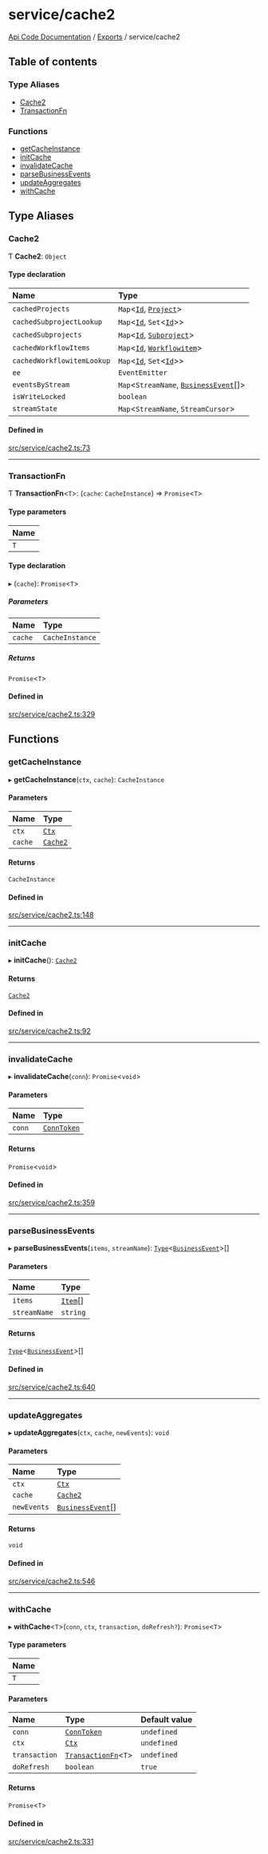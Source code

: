 # service/cache2
 
[Api Code Documentation](../README.md) / [Exports](../modules.md) / service/cache2

## Table of contents

### Type Aliases

- [Cache2](service_cache2.md#cache2)
- [TransactionFn](service_cache2.md#transactionfn)

### Functions

- [getCacheInstance](service_cache2.md#getcacheinstance)
- [initCache](service_cache2.md#initcache)
- [invalidateCache](service_cache2.md#invalidatecache)
- [parseBusinessEvents](service_cache2.md#parsebusinessevents)
- [updateAggregates](service_cache2.md#updateaggregates)
- [withCache](service_cache2.md#withcache)

## Type Aliases

### Cache2

Ƭ **Cache2**: `Object`

#### Type declaration

| Name | Type |
| :------ | :------ |
| `cachedProjects` | `Map`<[`Id`](service_domain_workflow_project.md#id), [`Project`](../interfaces/service_domain_workflow_project.Project.md)\> |
| `cachedSubprojectLookup` | `Map`<[`Id`](service_domain_workflow_project.md#id), `Set`<[`Id`](service_domain_workflow_subproject.md#id)\>\> |
| `cachedSubprojects` | `Map`<[`Id`](service_domain_workflow_subproject.md#id), [`Subproject`](../interfaces/service_domain_workflow_subproject.Subproject.md)\> |
| `cachedWorkflowItems` | `Map`<[`Id`](service_domain_workflow_workflowitem.md#id), [`Workflowitem`](../interfaces/service_domain_workflow_workflowitem.Workflowitem.md)\> |
| `cachedWorkflowitemLookup` | `Map`<[`Id`](service_domain_workflow_subproject.md#id), `Set`<[`Id`](service_domain_workflow_workflowitem.md#id)\>\> |
| `ee` | `EventEmitter` |
| `eventsByStream` | `Map`<`StreamName`, [`BusinessEvent`](service_domain_business_event.md#businessevent)[]\> |
| `isWriteLocked` | `boolean` |
| `streamState` | `Map`<`StreamName`, `StreamCursor`\> |

#### Defined in

[src/service/cache2.ts:73](https://github.com/openkfw/TruBudget/blob/95e6f8a/api/src/service/cache2.ts#L73)

___

### TransactionFn

Ƭ **TransactionFn**<`T`\>: (`cache`: `CacheInstance`) => `Promise`<`T`\>

#### Type parameters

| Name |
| :------ |
| `T` |

#### Type declaration

▸ (`cache`): `Promise`<`T`\>

##### Parameters

| Name | Type |
| :------ | :------ |
| `cache` | `CacheInstance` |

##### Returns

`Promise`<`T`\>

#### Defined in

[src/service/cache2.ts:329](https://github.com/openkfw/TruBudget/blob/95e6f8a/api/src/service/cache2.ts#L329)

## Functions

### getCacheInstance

▸ **getCacheInstance**(`ctx`, `cache`): `CacheInstance`

#### Parameters

| Name | Type |
| :------ | :------ |
| `ctx` | [`Ctx`](../interfaces/lib_ctx.Ctx.md) |
| `cache` | [`Cache2`](service_cache2.md#cache2) |

#### Returns

`CacheInstance`

#### Defined in

[src/service/cache2.ts:148](https://github.com/openkfw/TruBudget/blob/95e6f8a/api/src/service/cache2.ts#L148)

___

### initCache

▸ **initCache**(): [`Cache2`](service_cache2.md#cache2)

#### Returns

[`Cache2`](service_cache2.md#cache2)

#### Defined in

[src/service/cache2.ts:92](https://github.com/openkfw/TruBudget/blob/95e6f8a/api/src/service/cache2.ts#L92)

___

### invalidateCache

▸ **invalidateCache**(`conn`): `Promise`<`void`\>

#### Parameters

| Name | Type |
| :------ | :------ |
| `conn` | [`ConnToken`](service_conn.md#conntoken) |

#### Returns

`Promise`<`void`\>

#### Defined in

[src/service/cache2.ts:359](https://github.com/openkfw/TruBudget/blob/95e6f8a/api/src/service/cache2.ts#L359)

___

### parseBusinessEvents

▸ **parseBusinessEvents**(`items`, `streamName`): [`Type`](result.md#type)<[`BusinessEvent`](service_domain_business_event.md#businessevent)\>[]

#### Parameters

| Name | Type |
| :------ | :------ |
| `items` | [`Item`](../interfaces/service_liststreamitems.Item.md)[] |
| `streamName` | `string` |

#### Returns

[`Type`](result.md#type)<[`BusinessEvent`](service_domain_business_event.md#businessevent)\>[]

#### Defined in

[src/service/cache2.ts:640](https://github.com/openkfw/TruBudget/blob/95e6f8a/api/src/service/cache2.ts#L640)

___

### updateAggregates

▸ **updateAggregates**(`ctx`, `cache`, `newEvents`): `void`

#### Parameters

| Name | Type |
| :------ | :------ |
| `ctx` | [`Ctx`](../interfaces/lib_ctx.Ctx.md) |
| `cache` | [`Cache2`](service_cache2.md#cache2) |
| `newEvents` | [`BusinessEvent`](service_domain_business_event.md#businessevent)[] |

#### Returns

`void`

#### Defined in

[src/service/cache2.ts:546](https://github.com/openkfw/TruBudget/blob/95e6f8a/api/src/service/cache2.ts#L546)

___

### withCache

▸ **withCache**<`T`\>(`conn`, `ctx`, `transaction`, `doRefresh?`): `Promise`<`T`\>

#### Type parameters

| Name |
| :------ |
| `T` |

#### Parameters

| Name | Type | Default value |
| :------ | :------ | :------ |
| `conn` | [`ConnToken`](service_conn.md#conntoken) | `undefined` |
| `ctx` | [`Ctx`](../interfaces/lib_ctx.Ctx.md) | `undefined` |
| `transaction` | [`TransactionFn`](service_cache2.md#transactionfn)<`T`\> | `undefined` |
| `doRefresh` | `boolean` | `true` |

#### Returns

`Promise`<`T`\>

#### Defined in

[src/service/cache2.ts:331](https://github.com/openkfw/TruBudget/blob/95e6f8a/api/src/service/cache2.ts#L331)
